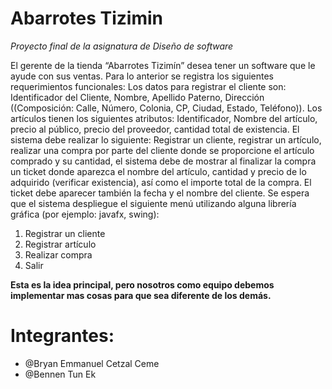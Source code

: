 # Abarrotes Tizimin
_Proyecto final de la asignatura de Diseño de software_   

El gerente de la tienda “Abarrotes Tizimín” desea tener un software que le ayude con sus ventas. 
Para lo anterior se registra los siguientes requerimientos funcionales: Los datos para registrar el 
cliente son: Identificador del Cliente, Nombre, Apellido Paterno, Dirección ((Composición: Calle, 
Número, Colonia, CP, Ciudad, Estado, Teléfono)). 
Los artículos tienen los siguientes atributos: Identificador, Nombre del artículo, precio al público, 
precio del proveedor, cantidad total de existencia. 
El sistema debe realizar lo siguiente: Registrar un cliente, registrar un artículo, realizar una compra 
por parte del cliente donde se proporcione el artículo comprado y su cantidad, el sistema debe de 
mostrar al finalizar la compra un ticket donde aparezca el nombre del artículo, cantidad y precio 
de lo adquirido (verificar existencia), así como el importe total de la compra. 
El ticket debe aparecer también la fecha y el nombre del cliente.
Se espera que el sistema despliegue el siguiente menú utilizando alguna librería gráfica (por 
ejemplo: javafx, swing): 
1. Registrar un cliente 
2. Registrar artículo 
3. Realizar compra 
4. Salir 

**Esta es la idea principal, pero nosotros como equipo debemos implementar mas cosas para que sea diferente de los demás.**

# Integrantes:  
- @Bryan Emmanuel Cetzal Ceme  
- @Bennen Tun Ek
